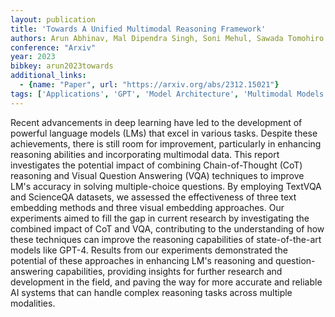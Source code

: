 ```yaml
---
layout: publication
title: 'Towards A Unified Multimodal Reasoning Framework'
authors: Arun Abhinav, Mal Dipendra Singh, Soni Mehul, Sawada Tomohiro
conference: "Arxiv"
year: 2023
bibkey: arun2023towards
additional_links:
  - {name: "Paper", url: "https://arxiv.org/abs/2312.15021"}
tags: ['Applications', 'GPT', 'Model Architecture', 'Multimodal Models', 'Reinforcement Learning', 'Tools']
---
```

Recent advancements in deep learning have led to the development of powerful
language models (LMs) that excel in various tasks. Despite these achievements,
there is still room for improvement, particularly in enhancing reasoning
abilities and incorporating multimodal data. This report investigates the
potential impact of combining Chain-of-Thought (CoT) reasoning and Visual
Question Answering (VQA) techniques to improve LM's accuracy in solving
multiple-choice questions. By employing TextVQA and ScienceQA datasets, we
assessed the effectiveness of three text embedding methods and three visual
embedding approaches. Our experiments aimed to fill the gap in current research
by investigating the combined impact of CoT and VQA, contributing to the
understanding of how these techniques can improve the reasoning capabilities of
state-of-the-art models like GPT-4. Results from our experiments demonstrated
the potential of these approaches in enhancing LM's reasoning and
question-answering capabilities, providing insights for further research and
development in the field, and paving the way for more accurate and reliable AI
systems that can handle complex reasoning tasks across multiple modalities.
